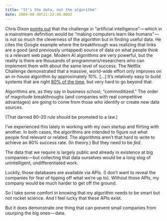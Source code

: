 ```yaml
---
title: "It’s the data, not the algorithm"
date: 2009-08-30T21:22:49.000Z
---
```


Chris Dixon [points out](http://www.cdixon.org/?p=340) that the challenge in “artificial intelligence” — which in a mainstream definition would be “making computers learn like humans” — is not so much the cleverness of the algorithm but in finding useful data. He cites the Google example where the breakthrough was realizing that links are a good (and previously untapped) source of data on what people think is a relevant web page.
Modern AI algorithms are very powerful, but the reality is there are thousands of programmers/researchers who can implement them with about the same level of success. The Netflix Challenge demonstrated that a massive, world-wide effort only improves on an in-house algorithm by approximately 10%. […] It’s relatively easy to build systems that are right [80% of the time](http://www.cdixon.org/?p=342), but very hard to go beyond that.   
   
Algorithms are, as they say in business school, “commoditized.” The order of magnitude breakthroughs (and companies with real competitive advantages) are going to come from those who identify or create new data sources.

(That darned 80–20 rule should be promoted to a law.)

I’ve experienced this lately in working with my own startup and flirting with another. In both cases, the algorithms are intended to figure out what people find relevant or related. The algorithms aren’t that hard to write to achieve an 80% success rate. (In theory.) But they need to be _fed_.

The data that we require is largely public and already in existence at big companies — but collecting that data ourselves would be a long slog of unintelligent, undifferentiated work.

Luckily, those databases are available via APIs. (I don’t want to reveal the companies for fear of tipping off what we’re up to). Without those APIs, my company would be much harder to get off the ground.

So I take some comfort in knowing that my algorithm needs to be smart but not rocket science. And I feel lucky that these APIs exist.

But it does demonstrate one thing that can prevent small companies from usurping the big ones — data.

